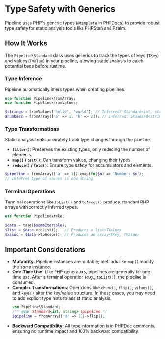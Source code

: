 # Type Safety with Generics

Pipeline uses PHP's generic types (`@template` in PHPDocs) to provide robust type safety for static analysis tools like PHPStan and Psalm.

## How It Works

The `Pipeline\Standard` class uses generics to track the types of keys (`TKey`) and values (`TValue`) in your pipeline, allowing static analysis to catch potential bugs before runtime.

### Type Inference

Pipeline automatically infers types when creating pipelines.

```php
use function Pipeline\fromArray;
use function Pipeline\fromValues;

$strings = fromValues('hello', 'world'); // Inferred: Standard<int, string>
$numbers = fromArray(['a' => 1, 'b' => 2]); // Inferred: Standard<string, int>
```

### Type Transformations

Static analysis tools accurately track type changes through the pipeline.

-   **`filter()`**: Preserves the existing types, only reducing the number of elements.
-   **`map()` / `cast()`**: Can transform values, changing their types.
-   **`reduce()` / `fold()`**: Ensure type safety for accumulators and elements.

```php
$pipeline = fromArray(['a' => 1])->map(fn($n) => "Number: $n");
// Inferred type of values is now string
```

### Terminal Operations

Terminal operations like `toList()` and `toAssoc()` produce standard PHP arrays with correctly inferred types.

```php
use function Pipeline\take;

$data = take($someIterable);
$list = $data->toList();   // Produces a list<TValue>
$assoc = $data->toAssoc(); // Produces an array<TKey, TValue>
```

## Important Considerations

-   **Mutability**: Pipeline instances are mutable; methods like `map()` modify the *same* instance.
-   **One-Time Use**: Like PHP generators, pipelines are generally for one-time use. After a terminal operation (e.g., `toList()`), the pipeline is consumed.
-   **Complex Transformations**: Operations like `chunk()`, `flip()`, `values()`, and `keys()` alter the key/value structure. In these cases, you may need to add explicit type hints to assist static analysis.
    ```php
    use Pipeline\Standard;
    /** @var Standard<int, string> $pipeline */
    $pipeline = fromArray(['a' => 1])->flip();
    ```
-   **Backward Compatibility**: All type information is in PHPDoc comments, ensuring no runtime impact and 100% backward compatibility.
